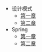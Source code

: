 
- 设计模式
  - [第一章](design/1.md)
  - [第二章](design/2.md)
- Spring
  - [第一章](spring/1.md)
  - [第二章](spring/spring2.md)
